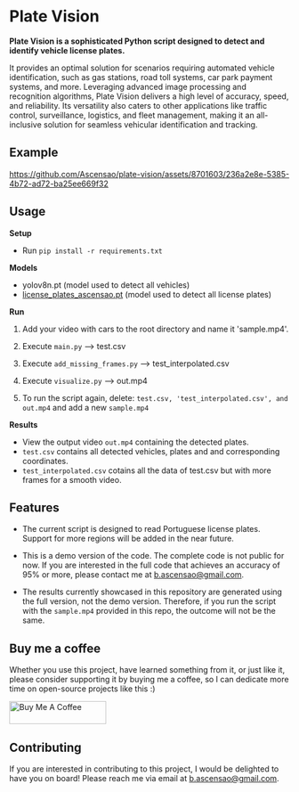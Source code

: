 # Plate Vision

**Plate Vision is a sophisticated Python script designed to detect and identify vehicle license plates.**

It provides an optimal solution for scenarios requiring automated vehicle identification, such as gas stations, road toll systems, car park payment systems, and more. Leveraging advanced image processing and recognition algorithms, Plate Vision delivers a high level of accuracy, speed, and reliability. Its versatility also caters to other applications like traffic control, surveillance, logistics, and fleet management, making it an all-inclusive solution for seamless vehicular identification and tracking.

## Example

https://github.com/Ascensao/plate-vision/assets/8701603/236a2e8e-5385-4b72-ad72-ba25ee669f32

## Usage

**Setup**

- Run `pip install -r requirements.txt`

**Models**

- yolov8n.pt (model used to detect all vehicles)
- [license_plates_ascensao.pt](https://app.roboflow.com/ascensao/license_plates_ascensao/1) (model used to detect all license plates)


**Run**

1. Add your video with cars to the root directory and name it 'sample.mp4'.

2. Execute `main.py` --> test.csv

3. Execute `add_missing_frames.py` --> test_interpolated.csv

4. Execute `visualize.py` --> out.mp4

5. To run the script again, delete: `test.csv, 'test_interpolated.csv', and out.mp4` and add a new `sample.mp4`

**Results**

- View the output video `out.mp4` containing the detected plates.
- `test.csv` contains all detected vehicles, plates and and corresponding coordinates.
- `test_interpolated.csv` cotains all the data of test.csv but with more frames for a smooth video.

## Features

- The current script is designed to read Portuguese license plates. Support for more regions will be added in the near future.

- This is a demo version of the code. The complete code is not public for now. If you are interested in the full code that achieves an accuracy of 95% or more, please contact me at b.ascensao@gmail.com.

- The results currently showcased in this repository are generated using the full version, not the demo version. Therefore, if you run the script with the `sample.mp4` provided in this repo, the outcome will not be the same.

## Buy me a coffee
Whether you use this project, have learned something from it, or just like it, please consider supporting it by buying me a coffee, so I can dedicate more time on open-source projects like this :)

<a href="https://www.buymeacoffee.com/ascensao1" target="_blank"><img src="https://cdn.buymeacoffee.com/buttons/default-yellow.png" alt="Buy Me A Coffee" height="41" width="174"></a>

## Contributing

If you are interested in contributing to this project, I would be delighted to have you on board! Please reach me via email at b.ascensao@gmail.com.
